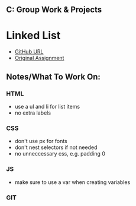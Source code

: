 ## **C: Group Work & Projects**

# Linked List
* [GitHub URL](https://github.com/sojurner/linked-list)
* [Original Assignment](http://frontend.turing.io/projects/linked-list.html)

## Notes/What To Work On:

### HTML
- use a ul and li for list items
- no extra labels

### CSS
- don't use px for fonts
- don't nest selectors if not needed
- no unneccessary css, e.g. padding 0

### JS
- make sure to use a var when creating variables

### GIT
